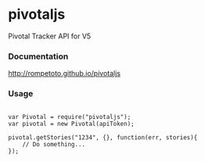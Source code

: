 pivotaljs
=========

Pivotal Tracker API for V5

### Documentation

<http://rompetoto.github.io/pivotaljs>

### Usage

```

var Pivotal = require("pivotaljs");
var pivotal = new Pivotal(apiToken);

pivotal.getStories("1234", {}, function(err, stories){
	// Do something...
});

```